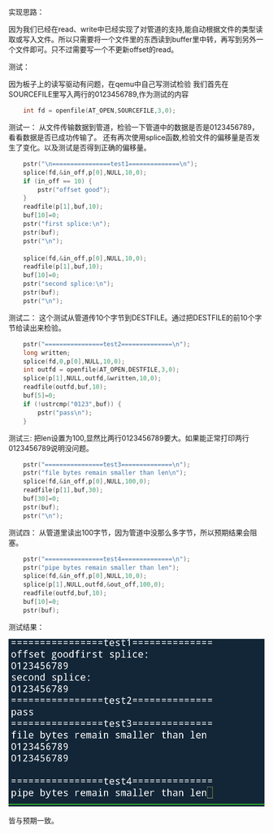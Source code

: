 实现思路：

因为我们已经在read、write中已经实现了对管道的支持,能自动根据文件的类型读取或写入文件。所以只需要将一个文件里的东西读到buffer里中转，再写到另外一个文件即可。只不过需要写一个不更新offset的read。



测试：

因为板子上的读写驱动有问题，在qemu中自己写测试检验
我们首先在SOURCEFILE里写入两行的0123456789,作为测试的内容

```c
	int fd = openfile(AT_OPEN,SOURCEFILE,3,0);
```

测试一：
从文件传输数据到管道，检验一下管道中的数据是否是0123456789，看看数据是否已成功传输了。
还有再次使用splice函数,检验文件的偏移量是否发生了变化。以及测试是否得到正确的偏移量。

```c
	pstr("\n================test1==============\n");
	splice(fd,&in_off,p[0],NULL,10,0);
	if (in_off == 10) {
		pstr("offset good");
	}
	readfile(p[1],buf,10);
	buf[10]=0;
	pstr("first splice:\n");
	pstr(buf);
	pstr("\n");

	splice(fd,&in_off,p[0],NULL,10,0);
	readfile(p[1],buf,10);
	buf[10]=0;
	pstr("second splice:\n");
	pstr(buf);
	pstr("\n");
```

测试二：
这个测试从管道传10个字节到DESTFILE。通过把DESTFILE的前10个字节给读出来检验。
```c
	pstr("================test2==============\n");
	long written;
	splice(fd,0,p[0],NULL,10,0);
	int outfd = openfile(AT_OPEN,DESTFILE,3,0);
	splice(p[1],NULL,outfd,&written,10,0);
	readfile(outfd,buf,10);
	buf[5]=0;
	if (!ustrcmp("0123",buf)) {
		pstr("pass\n");
	}
```

测试三:
把len设置为100,显然比两行0123456789要大。如果能正常打印两行0123456789说明没问题。
```c
	pstr("================test3==============\n");
	pstr("file bytes remain smaller than len\n");
	splice(fd,&in_off,p[0],NULL,100,0);
	readfile(p[1],buf,30);
	buf[30]=0;
	pstr(buf);
	pstr("\n");
```

测试四：
从管道里读出100字节，因为管道中没那么多字节，所以预期结果会阻塞。
```c
	pstr("================test4==============\n");
	pstr("pipe bytes remain smaller than len");
	splice(fd,&in_off,p[0],NULL,10,0);
	splice(p[1],NULL,outfd,&out_off,100,0);
	readfile(outfd,buf,10);
	buf[10]=0;
	pstr(buf);

```



测试结果：



![image-20240819171732553](assets/image-20240819171732553.png)




皆与预期一致。

